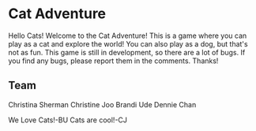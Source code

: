 # Cat Adventure
Hello Cats! Welcome to the Cat Adventure! This is a game where you can play as a cat and explore the world! 
You can also play as a dog, but that's not as fun. This game is still in development, so there are a lot of bugs.
If you find any bugs, please report them in the comments. Thanks!

## Team
Christina Sherman
Christine Joo
Brandi Ude
Dennie Chan

We Love Cats!-BU
Cats are cool!-CJ